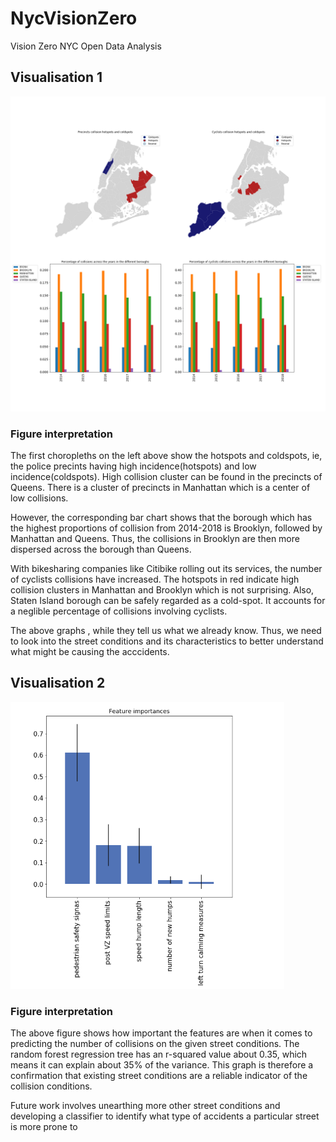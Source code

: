 # NycVisionZero
 Vision Zero NYC Open Data Analysis

## Visualisation 1
![screenshot](figure1.png)

### Figure interpretation
The first choropleths on the left above show the hotspots and coldspots, ie, the police precints having high incidence(hotspots) and low incidence(coldspots). High collision cluster can be found in the precincts of Queens. There is a cluster of precincts in Manhattan which is a center of low collisions.

However, the corresponding bar chart shows that the borough which has the highest proportions of collision from 2014-2018 is Brooklyn, followed by Manhattan and Queens. Thus, the collisions in Brooklyn are then more dispersed across the borough than Queens.

With bikesharing companies like Citibike rolling out its services, the number of cyclists collisions have increased. The hotspots in red indicate high collision clusters in Manhattan and Brooklyn which is not surprising. Also, Staten Island borough can be safely regarded as a cold-spot. It accounts for a neglible percentage of collisions involving cyclists.

The above graphs , while they tell us what we already know. Thus, we need to look into the street conditions and its characteristics to better understand what might be causing the acccidents.

## Visualisation 2
![screenshot](fig2.png)


### Figure interpretation
The above figure shows how important the features are when it comes to predicting the number of collisions on the given street conditions. The random forest regression tree has an r-squared value about 0.35, which means it can explain about 35% of the variance. This graph is therefore a confirmation that existing street conditions are a reliable indicator of the collision conditions.

Future work involves unearthing more other street conditions and developing a classifier to identify what type of accidents a particular street is more prone to


